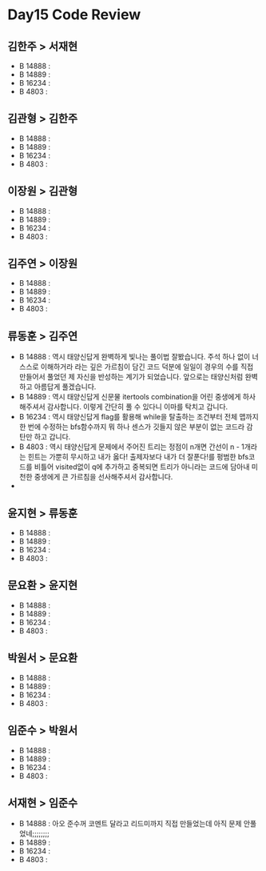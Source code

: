 # Day15 Code Review

## 김한주 > 서재현
- B 14888 :
- B 14889 : 
- B 16234 : 
- B 4803  :

## 김관형 > 김한주
- B 14888 :
- B 14889 : 
- B 16234 : 
- B 4803  :

## 이장원 > 김관형
- B 14888 :
- B 14889 : 
- B 16234 : 
- B 4803  :

## 김주연 > 이장원
- B 14888 :
- B 14889 : 
- B 16234 : 
- B 4803  :

## 류동훈 > 김주연
- B 14888 : 역시 태양신답게 완벽하게 빛나는 풀이법 잘봤습니다. 주석 하나 없이 너 스스로 이해하거라 라는 깊은 가르침이 담긴 코드 덕분에 일일이 경우의 수를 직접만들어서 풀었던 제 자신을 반성하는 계기가 되었습니다. 앞으로는 태양신처럼 완벽하고 아름답게 풀겠습니다.
- B 14889 : 역시 태양신답게 신문물 itertools combination을 어린 중생에게 하사해주셔서 감사합니다. 이렇게 간단히 풀 수 있다니 이마를 탁치고 갑니다.
- B 16234 : 역시 태양신답게 flag를 활용해 while을 탈출하는 조건부터 전체 맵까지 한 번에 수정하는 bfs함수까지 뭐 하나 센스가 깃들지 않은 부분이 없는 코드라 감탄만 하고 갑니다.
- B 4803  : 역시 태양신답게 문제에서 주어진 트리는 정점이 n개면 간선이 n - 1개라는 힌트는 가뿐히 무시하고 내가 옳다! 출제자보다 내가 더 잘푼다!를 펑범한 bfs코드를 비틀어 visited없이 q에 추가하고 중복되면 트리가 아니라는 코드에 담아내 미천한 중생에게 큰 가르침을 선사해주셔서 감사합니다.
- 
## 윤지현 > 류동훈
- B 14888 :
- B 14889 : 
- B 16234 : 
- B 4803  :

## 문요환 > 윤지현
- B 14888 :
- B 14889 : 
- B 16234 : 
- B 4803  :

## 박원서 > 문요환
- B 14888 :
- B 14889 : 
- B 16234 : 
- B 4803  :

## 임준수 > 박원서
- B 14888 :  
- B 14889 :  
- B 16234 : 
- B 4803  :

## 서재현 > 임준수
- B 14888 : 아오 준수꺼 코멘트 달라고 리드미까지 직접 만들었는데 아직 문제 안풀었네;;;;;;;;
- B 14889 : 
- B 16234 : 
- B 4803  :
